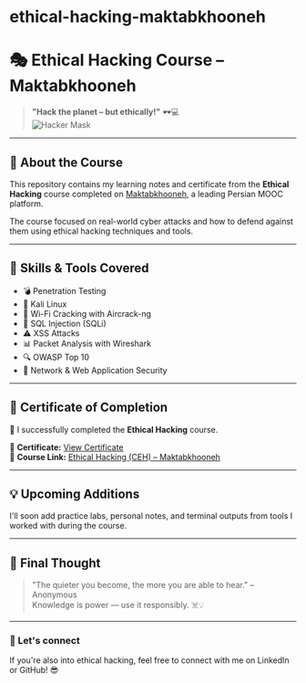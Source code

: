 # ethical-hacking-maktabkhooneh
# 🎭 Ethical Hacking Course – Maktabkhooneh

> **"Hack the planet – but ethically!"** 🕶️💻  
> ![Hacker Mask](https://upload.wikimedia.org/wikipedia/commons/thumb/3/33/Anonymous_Mask.svg/1024px-Anonymous_Mask.svg.png)

---

## 📜 About the Course

This repository contains my learning notes and certificate from the **Ethical Hacking** course completed on [Maktabkhooneh](https://maktabkhooneh.org/), a leading Persian MOOC platform.

The course focused on real-world cyber attacks and how to defend against them using ethical hacking techniques and tools.

---

## 🧠 Skills & Tools Covered

- 💣 Penetration Testing
- 🧰 Kali Linux
- 📡 Wi-Fi Cracking with Aircrack-ng
- 💉 SQL Injection (SQLi)
- ⚠️ XSS Attacks
- 📊 Packet Analysis with Wireshark
- 🔍 OWASP Top 10
- 🔐 Network & Web Application Security

---

## 🏅 Certificate of Completion

📜 I successfully completed the **Ethical Hacking** course.  

🔗 **Certificate:** [View Certificate](https://maktabkhooneh.org/certificates/mk-l99jt8)  
🎯 **Course Link:** [Ethical Hacking (CEH) – Maktabkhooneh](https://maktabkhooneh.org/course/%d8%a2%d9%85%d9%88%d8%b2%d8%b4-%d9%87%da%a9-%d9%82%d8%a7%d9%86%d9%88%d9%86%d9%85%d9%86%d8%af-ceh-mk641/)


---

## 💡 Upcoming Additions

I'll soon add practice labs, personal notes, and terminal outputs from tools I worked with during the course.

---

## 🎯 Final Thought

> "The quieter you become, the more you are able to hear." – Anonymous  
> Knowledge is power — use it responsibly. ☠️💡

---

### 🔗 Let's connect

If you're also into ethical hacking, feel free to connect with me on LinkedIn or GitHub! 😎
